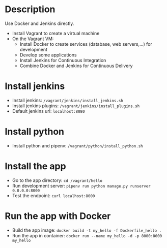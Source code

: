 # Description

Use Docker and Jenkins directly.
- Install Vagrant to create a virtual machine
- On the Vagrant VM:
    - Install Docker to create services (database, web servers,...) for development
    - Develop some applications
    - Install Jenkins for Continuous Integration
    - Combine Docker and Jenkins for Continuous Delivery

# Install jenkins

- Install jenkins: `/vagrant/jenkins/install_jenkins.sh`
- Install jenkins plugins: `/vagrant/jenkins/install_plugins.sh`
- Default jenkins url: `localhost:8080`

# Install python

- Install python and pipenv: `/vagrant/python/install_python.sh`

# Install the app

- Go to the app directory: `cd /vagrant/hello`
- Run development server: `pipenv run python manage.py runserver 0.0.0.0:8000`
- Test the endpoint: `curl localhost:8000`

# Run the app with Docker

- Build the app image: `docker build -t my_hello -f Dockerfile_hello .`
- Run the app in container: `docker run --name my_hello -d -p 8000:8000 my_hello`